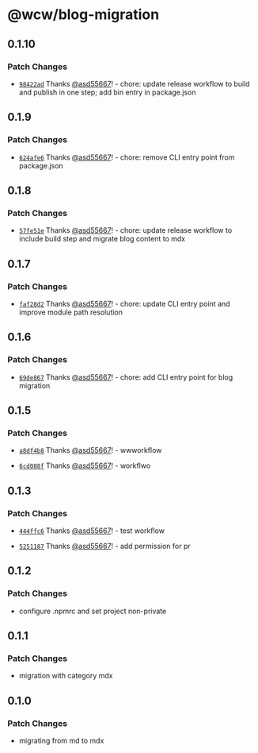 # @wcw/blog-migration

## 0.1.10

### Patch Changes

- [`98422ad`](https://github.com/asd55667/blog-migration/commit/98422add2dd179350fea27ef568359707937fc29) Thanks [@asd55667](https://github.com/asd55667)! - chore: update release workflow to build and publish in one step; add bin entry in package.json

## 0.1.9

### Patch Changes

- [`624afe6`](https://github.com/asd55667/blog-migration/commit/624afe64bb9816fdd1ef6f297865dc78824548f5) Thanks [@asd55667](https://github.com/asd55667)! - chore: remove CLI entry point from package.json

## 0.1.8

### Patch Changes

- [`57fe51e`](https://github.com/asd55667/blog-migration/commit/57fe51e30d14c4627f0cb008d1a9b6658a63f4c7) Thanks [@asd55667](https://github.com/asd55667)! - chore: update release workflow to include build step and migrate blog content to mdx

## 0.1.7

### Patch Changes

- [`faf28d2`](https://github.com/asd55667/blog-migration/commit/faf28d22a1f6518a5d3aebb956793f0cbfdf0ab7) Thanks [@asd55667](https://github.com/asd55667)! - chore: update CLI entry point and improve module path resolution

## 0.1.6

### Patch Changes

- [`69de867`](https://github.com/asd55667/blog-migration/commit/69de867b513e651694005992c3ae6592b5097bf0) Thanks [@asd55667](https://github.com/asd55667)! - chore: add CLI entry point for blog migration

## 0.1.5

### Patch Changes

- [`a8df4b8`](https://github.com/asd55667/blog-migration/commit/a8df4b8c6aa24401f51014e49aecf8eb6125b9e5) Thanks [@asd55667](https://github.com/asd55667)! - wwworkflow

- [`6cd088f`](https://github.com/asd55667/blog-migration/commit/6cd088ff235ad7f7f98338165600988737271316) Thanks [@asd55667](https://github.com/asd55667)! - workflwo

## 0.1.3

### Patch Changes

- [`444ffc6`](https://github.com/asd55667/blog-migration/commit/444ffc6358e7d71cb6d5ba7a9c8a3094b65a3b74) Thanks [@asd55667](https://github.com/asd55667)! - test workflow

- [`5251187`](https://github.com/asd55667/blog-migration/commit/525118796b718ed38ecabd9cedc141932b2d5903) Thanks [@asd55667](https://github.com/asd55667)! - add permission for pr

## 0.1.2

### Patch Changes

- configure .npmrc and set project non-private

## 0.1.1

### Patch Changes

- migration with category mdx

## 0.1.0

### Patch Changes

- migrating from md to mdx
